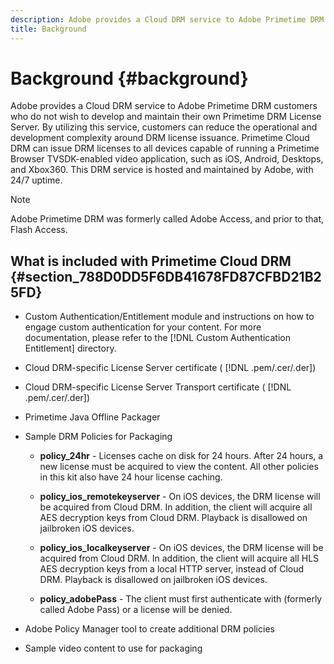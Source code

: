 ```yaml
---
description: Adobe provides a Cloud DRM service to Adobe Primetime DRM customers who do not wish to develop and maintain their own Primetime DRM License Server. By utilizing this service, customers can reduce the operational and development complexity around DRM license issuance. Primetime Cloud DRM can issue DRM licenses to all devices capable of running a Primetime Browser TVSDK-enabled video application, such as iOS, Android, Desktops, and Xbox360. This DRM service is hosted and maintained by Adobe, with 24/7 uptime.
title: Background
---
```


# Background {#background}

Adobe provides a Cloud DRM service to Adobe Primetime DRM customers who do not wish to develop and maintain their own Primetime DRM License Server. By utilizing this service, customers can reduce the operational and development complexity around DRM license issuance. Primetime Cloud DRM can issue DRM licenses to all devices capable of running a Primetime Browser TVSDK-enabled video application, such as iOS, Android, Desktops, and Xbox360. This DRM service is hosted and maintained by Adobe, with 24/7 uptime.

>[!NOTE]
>
>Adobe Primetime DRM was formerly called Adobe Access, and prior to that, Flash Access.

## What is included with Primetime Cloud DRM {#section_788D0DD5F6DB41678FD87CFBD21B25FD}

* Custom Authentication/Entitlement module and instructions on how to engage custom authentication for your content. For more documentation, please refer to the [!DNL Custom Authentication Entitlement] directory. 
* Cloud DRM-specific License Server certificate ( [!DNL .pem/.cer/.der]) 

* Cloud DRM-specific License Server Transport certificate ( [!DNL .pem/.cer/.der]) 

* Primetime Java Offline Packager 
* Sample DRM Policies for Packaging

    * **policy_24hr** - Licenses cache on disk for 24 hours. After 24 hours, a new license must be acquired to view the content. All other policies in this kit also have 24 hour license caching. 
    * **policy_ios_remotekeyserver** - On iOS devices, the DRM license will be acquired from  Cloud DRM. In addition, the client will acquire all AES decryption keys from Cloud DRM. Playback is disallowed on jailbroken iOS devices. 
    
    * **policy_ios_localkeyserver** - On iOS devices, the DRM license will be acquired from  Cloud DRM. In addition, the client will acquire all HLS AES decryption keys from a local HTTP server, instead of  Cloud DRM. Playback is disallowed on jailbroken iOS devices. 
    
    * **policy_adobePass** - The client must first authenticate with  (formerly called Adobe Pass) or a license will be denied.

* Adobe Policy Manager tool to create additional DRM policies 
* Sample video content to use for packaging

